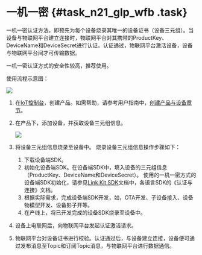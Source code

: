 # 一机一密 {#task_n21_glp_wfb .task}

一机一密认证方法，即预先为每个设备烧录其唯一的设备证书（设备三元组）。当设备与物联网平台建立连接时，物联网平台对其携带的ProductKey、DeviceName和DeviceSecret进行认证。认证通过，物联网平台激活设备，设备与物联网平台间才可传输数据。

一机一密认证方式的安全性较高，推荐使用。

使用流程示意图：

![](http://static-aliyun-doc.oss-cn-hangzhou.aliyuncs.com/assets/img/14633/154339640332767_zh-CN.png)

1.  在[IoT控制台](http://iot.console.aliyun.com/)，创建产品。如需帮助，请参考用户指南中，[创建产品与设备章节](../../../../cn.zh-CN/用户指南/产品与设备/创建产品(基础版).md#)。 
2.  在产品下，添加设备，并获取设备三元组信息。 

    ![](http://static-aliyun-doc.oss-cn-hangzhou.aliyuncs.com/assets/img/14633/154339640332775_zh-CN.png)

3.  将设备三元组信息烧录至设备中。 烧录设备三元组信息操作步骤如下：
    1.  下载设备端SDK。 
    2.  初始化设备端SDK。在设备端SDK中，填入设备的三元组信息（ProductKey、DeviceName和DeviceSecret）。 使用的一机一密方式的设备端SDK初始化，请参见[Link Kit SDK](https://help.aliyun.com/document_detail/96596.html)文档中，各语言SDK的《认证与连接》文档。
    3.  根据实际需求，完成设备端SDK开发，如，OTA开发、子设备接入、设备物模型开发、设备影子开等。 
    4.  在产线上，将已开发完成的设备SDK烧录至设备中。 
4.  设备上电联网后，向物联网平台发起认证激活请求。 
5.  物联网平台对设备证书进行校验。认证通过后，与设备建立连接，设备便可通过发布消息至Topic和订阅Topic消息，与物联网平台进行数据通信。 

